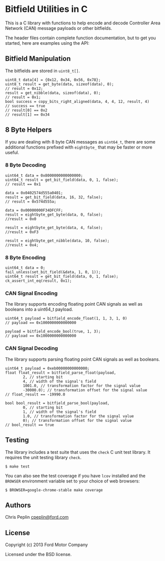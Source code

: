 Bitfield Utilities in C
===========================

This is a C library with functions to help encode and decode Controller Area
Network (CAN) message payloads or other bitfields.

The header files contain complete function documentation, but to get you
started, here are examples using the API:

## Bitfield Manipulation

The bitfields are stored in `uint8_t[]`.

    uint8_t data[4] = {0x12, 0x34, 0x56, 0x78};
    uint8_t result = get_byte(data, sizeof(data), 0);
    // result = 0x12;
    result = get_nibble(data, sizeof(data), 0);
    // result = 0x1;
    bool success = copy_bits_right_aligned(data, 4, 4, 12, result, 4)
    // success == true
    // result[0] == 0x2
    // result[1] == 0x34

## 8 Byte Helpers

If you are dealing with 8 byte CAN messages as `uint64_t`, there are some
additional functions prefixed with `eightbyte_` that may be faster or more
useful.

### 8 Byte Decoding

    uint64_t data = 0x8000000000000000;
    uint64_t result = get_bit_field(data, 0, 1, false);
    // result == 0x1

    data = 0x0402574d555a0401;
    result = get_bit_field(data, 16, 32, false);
    // result = 0x574d555a;

    data = 0x00000000F34DFCFF;
    result = eightbyte_get_byte(data, 0, false);
    //result = 0x0

    result = eightbyte_get_byte(data, 4, false);
    //result = 0xF3

    result = eightbyte_get_nibble(data, 10, false);
    //result = 0x4;

### 8 Byte Encoding

    uint64_t data = 0;
    fail_unless(set_bit_field(&data, 1, 0, 1));
    uint64_t result = get_bit_field(data, 0, 1, false);
    ck_assert_int_eq(result, 0x1);

### CAN Signal Encoding

The library supports encoding floating point CAN signals as well as booleans
into a uint64_t payload.

    uint64_t payload = bitfield_encode_float(1, 1, 3, 1, 0)
    // payload == 0x1000000000000000

    payload = bitfield_encode_bool(true, 1, 3);
    // payload == 0x1000000000000000

### CAN Signal Decoding

The library supports parsing floating point CAN signals as well as booleans.

    uint64_t payload = 0xeb00000000000000;
    float float_result = bitfield_parse_float(payload,
            2, // starting bit
            4, // width of the signal's field
            1001.0, // transformation factor for the signal value
            -30000.0); // transformation offset for the signal value
    // float_result == -19990.0

    bool bool_result = bitfield_parse_bool(payload,
            0, // starting bit
            1, // width of the signal's field
            1.0, // transformation factor for the signal value
            0); // transformation offset for the signal value
    // bool_result == true

## Testing

The library includes a test suite that uses the `check` C unit test library. It
requires the unit testing library `check`.

    $ make test

You can also see the test coverage if you have `lcov` installed and the
`BROWSER` environment variable set to your choice of web browsers:

    $ BROWSER=google-chrome-stable make coverage

## Authors

Chris Peplin cpeplin@ford.com

## License

Copyright (c) 2013 Ford Motor Company

Licensed under the BSD license.
